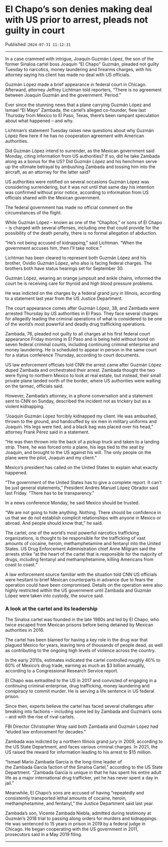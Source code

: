 # El Chapo’s son denies making deal with US prior to arrest, pleads not guilty in court

Published :`2024-07-31 11:12:31`

---

In a case crammed with intrigue, Joaquín Guzmán López, the son of the former Sinaloa cartel boss Joaquín “El Chapo” Guzmán, pleaded not guilty Tuesday to narcotics, money laundering and firearms charges, with his attorney saying his client has made no deal with US officials.

Guzmán López made a brief appearance in federal court in Chicago. Afterward, attorney Jeffrey Lichtman told reporters, “There is no agreement between Joaquín Guzmán and the government. Period.”

Ever since the stunning news that a plane carrying Guzmán López and Ismael “El Mayo” Zambada, the cartel’s alleged co-founder, flew last Thursday from Mexico to El Paso, Texas, there’s been rampant speculation about what happened – and why.

Lichtman’s statement Tuesday raises new questions about why Guzmán López flew here if he has no cooperation agreement with American authorities.

Did Guzmán López intend to surrender, as the Mexican government said Monday, citing information from US authorities? If so, did he take Zambada along as a bonus for the US? Did Guzmán López and his henchmen serve up the ultimate betrayal by ambushing Zambada and tossing him into the aircraft, as an attorney for the latter said?

US authorities were notified on several occasions Guzmán López was considering surrendering, but it was not until that same day his intention was confirmed without prior notice, according to information from US officials shared with the Mexican government.

The federal government has made no official comment on the circumstances of the flight.

While Guzmán López – known as one of the “Chapitos,” or sons of El Chapo – is charged with several offenses, including one that could provide for the possibility of the death penalty, there is no formal allegation of abduction.

“He’s not being accused of kidnapping,” said Lichtman. “When the government accuses him, then I’ll take notice.”

Lichtman has been cleared to represent both Guzmán López and his brother, Ovidio Guzmán López, who also is facing federal charges. The brothers both have status hearings set for September 30.

Guzmán López, wearing an orange jumpsuit and ankle chains, informed the court he is receiving care for thyroid and high blood pressure problems.

He was indicted on the charges by a federal grand jury in Illinois, according to a statement last year from the US Justice Department.

The court appearance comes after Guzmán López, 38, and Zambada were arrested Thursday by US authorities in El Paso. They face several charges for allegedly leading the criminal operations of what is considered to be one of the world’s most powerful and deadly drug trafficking operations.

Zambada, 76, pleaded not guilty to all charges at his first federal court appearance Friday morning in El Paso and is being held without bond on seven federal criminal counts, including continuing criminal enterprise and money laundering. He is scheduled to appear in person in the same court for a status conference Thursday, according to court documents.

US law enforcement officials told CNN the arrest came after Guzmán López duped Zambada and orchestrated their arrest. Zambada thought the two were flying to northern Mexico to look at real estate, but instead, their small private plane landed north of the border, where US authorities were waiting on the tarmac, officials said.

However, Zambada’s attorney, in a phone conversation and a statement sent to CNN on Sunday, described the incident not as trickery but as a violent kidnapping.

“Joaquín Guzmán López forcibly kidnapped my client. He was ambushed, thrown to the ground, and handcuffed by six men in military uniforms and Joaquín. His legs were tied, and a black bag was placed over his head,” attorney Frank Pérez said in a statement.

“He was then thrown into the back of a pickup truck and taken to a landing strip. There, he was forced onto a plane, his legs tied to the seat by Joaquín, and brought to the US against his will. The only people on the plane were the pilot, Joaquín and my client.”

Mexico’s president has called on the United States to explain what exactly happened.

“The government of the United States has to give a complete report. It can’t be just general statements,” President Andrés Manuel López Obrador said last Friday. “There has to be transparency.”

In a news conference Monday, he said Mexico should be trusted.

“We are not going to hide anything. Nothing. There should be confidence in us that we do not establish complicit relationships with anyone in Mexico or abroad. And people should know that,” he said.

The cartel, one of the world’s most powerful narcotics trafficking organizations, is thought to be responsible for the trafficking of vast amounts of cocaine, heroin, methamphetamine and fentanyl into the United States. US Drug Enforcement Administration chief Anne Milgram said the arrests strike “at the heart of the cartel that is responsible for the majority of drugs, including fentanyl and methamphetamine, killing Americans from coast to coast.”

A law enforcement source familiar with the situation told CNN US officials were hesitant to brief Mexican counterparts in advance due to fears the operation could have been compromised. Details on the operation were also highly restricted within the US government until Zambada and Guzmán López were taken into custody, the source said.

### A look at the cartel and its leadership

The Sinaloa cartel was founded in the late 1980s and led by El Chapo, who twice escaped from Mexican prisons before being detained by Mexican authorities in 2016.

The cartel has been blamed for having a key role in the drug war that plagued Mexico for years, leaving tens of thousands of people dead, as well as contributing to the ongoing high levels of violence across the country.

In the early 2010s, estimates indicated the cartel controlled roughly 40% to 60% of Mexico’s drug trade, earning as much as $3 billion annually, according to a Congressional Research Service report.

El Chapo was extradited to the US in 2017 and convicted of engaging in a continuing criminal enterprise, drug trafficking, money laundering and conspiracy to commit murder. He is serving a life sentence in US federal prison.

Since then, experts believe the cartel has faced several challenges after breaking into factions – including some led by Zambada and Guzmán’s sons – and with the rise of rival cartels.

FBI Director Christopher Wray said both Zambada and Guzmán López had “eluded law enforcement for decades.”

Zambada was indicted by a northern Illinois grand jury in 2009, according to the US State Department, and faces various criminal charges. In 2021, the US raised the reward for information leading to his arrest to $15 million.

“Ismael Mario Zambada Garcia is the long-time leader of the Zambada Garcia faction of the Sinaloa Cartel,” according to the US State Department. “Zambada Garcia is unique in that he has spent his entire adult life as a major international drug trafficker, yet he has never spent a day in jail.”

Meanwhile, El Chapo’s sons are accused of having “repeatedly and consistently transported lethal amounts of cocaine, heroin, methamphetamine, and fentanyl,” the Justice Department said last year.

Zambada’s son, Vicente Zambada Niebla, admitted during testimony at Guzmán’s 2018 trial to passing along orders for murders and kidnappings. He was sentenced to 15 years in prison in 2019 by a federal judge in Chicago. He began cooperating with the US government in 2011, prosecutors said in a May 2019 filing.

---

